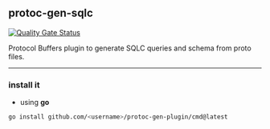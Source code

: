 ## protoc-gen-sqlc

[![Quality Gate Status](https://sonarcloud.io/api/project_badges/measure?project=viqueen_protoc-gen-sqlc&metric=alert_status)](https://sonarcloud.io/summary/new_code?id=viqueen_protoc-gen-sqlc)

Protocol Buffers plugin to generate SQLC queries and schema from proto files.

---

### install it

- using **go**

```bash
go install github.com/<username>/protoc-gen-plugin/cmd@latest
```
